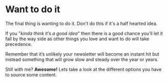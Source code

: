 # Want to do it

The final thing is wanting to do it. Don't do this if it's a half hearted idea.

If you "_kinda think it’s a good idea_" then there is a good chance you’ll let it fall by the way side as other things you love and want to do will take precedence.

Remember that it’s unlikely your newsletter will become an instant hit but instead something that will grow slow and steady over the year or years.

Still with me? **Awesome!** Lets take a look at the different options you have to source some content.

